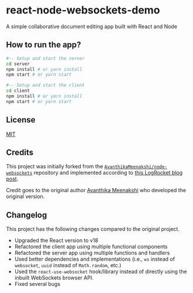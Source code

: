 # react-node-websockets-demo
A simple collaborative document editing app built with React and Node

## How to run the app?

```bash
#-- Setup and start the server
cd server
npm install # or yarn install
npm start # or yarn start

#-- Setup and start the client
cd client
npm install # or yarn install
npm start # or yarn start
```

## License
[MIT](LICENSE)

## Credits
This project was initially forked from the [`AvanthikaMeenakshi/node-websockets`](https://github.com/AvanthikaMeenakshi/node-websockets) repository and implemented according to [this LogRocket blog post](https://blog.logrocket.com/websockets-tutorial-how-to-go-real-time-with-node-and-react-8e4693fbf843/).

Credit goes to the original author [Avanthika Meenakshi](https://blog.logrocket.com/author/avanthikameenakshi/) who developed the original version.

## Changelog

This project has the following changes compared to the original project.

- Upgraded the React version to v18
- Refactored the client app using multiple functional components
- Refactored the server app using multiple functions and handlers
- Used better dependencies and implementations (i.e., `ws` instead of `websocket`, `uuid` instead of `Math.random`, etc.)
- Used the `react-use-websocket` hook/library instead of directly using the inbuilt WebSockets browser API.
- Fixed several bugs
